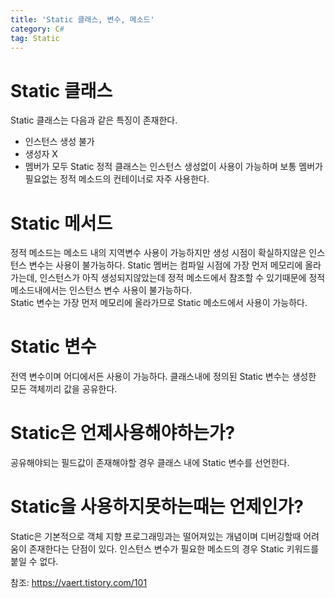 ```yaml
---
title: 'Static 클래스, 변수, 메소드'
category: C#
tag: Static
---
```

# Static 클래스
Static 클래스는 다음과 같은 특징이 존재한다.
+ 인스턴스 생성 불가
+ 생성자 X
+ 멤버가 모두 Static
정적 클래스는 인스턴스 생성없이 사용이 가능하며 보통 멤버가 필요없는 정적 메소드의 컨테이너로 자주 사용한다.

# Static 메서드
정적 메소드는 메소드 내의 지역변수 사용이 가능하지만 생성 시점이 확실하지않은 인스턴스 변수는 사용이 불가능하다. Static 멤버는 컴파일 시점에 가장 먼저 메모리에 올라가는데,
인스턴스가 아직 생성되지않았는데 정적 메소드에서 참조할 수 있기때문에 정적 메소드내에서는 인스턴스 변수 사용이 불가능하다.    
Static 변수는 가장 먼저 메모리에 올라가므로 Static 메소드에서 사용이 가능하다.

# Static 변수
전역 변수이며 어디에서든 사용이 가능하다. 클래스내에 정의된 Static 변수는 생성한 모든 객체끼리 값을 공유한다.

# Static은 언제사용해야하는가?
공유해야되는 필드값이 존재해야할 경우 클래스 내에 Static 변수를 선언한다.

# Static을 사용하지못하는때는 언제인가?
Static은 기본적으로 객체 지향 프로그래밍과는 떨어져있는 개념이며 디버깅할때 어려움이 존재한다는 단점이 있다.
인스턴스 변수가 필요한 메소드의 경우 Static 키워드를 붙일 수 없다.

참조: https://vaert.tistory.com/101
